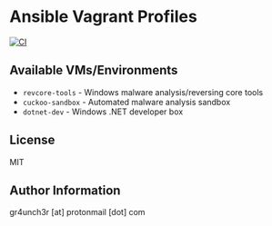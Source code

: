 # Ansible Vagrant Profiles

[![CI](https://github.com/gr4unch3r/ansible-vagrant-profiles/actions/workflows/ci.yml/badge.svg)](https://github.com/gr4unch3r/ansible-vagrant-profiles/actions/workflows/ci.yml)


## Available VMs/Environments

- `revcore-tools` - Windows malware analysis/reversing core tools
- `cuckoo-sandbox` - Automated malware analysis sandbox
- `dotnet-dev` - Windows .NET developer box

## License

MIT

## Author Information

gr4unch3r [at] protonmail [dot] com
